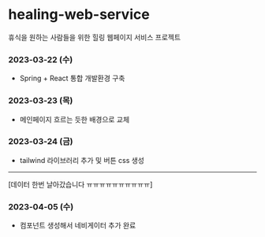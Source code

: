 # healing-web-service
휴식을 원하는 사람들을 위한 힐링 웹페이지 서비스 프로젝트

### 2023-03-22 (수)
- Spring + React 통합 개발환경 구축

### 2023-03-23 (목)
- 메인페이지 흐르는 듯한 배경으로 교체

### 2023-03-24 (금)
- tailwind 라이브러리 추가 및 버튼 css 생성

----
[데이터 한번 날아갔습니다 ㅠㅠㅠㅠㅠㅠㅠㅠㅠㅠ]

### 2023-04-05 (수)
- 컴포넌트 생성해서 네비게이터 추가 완료
